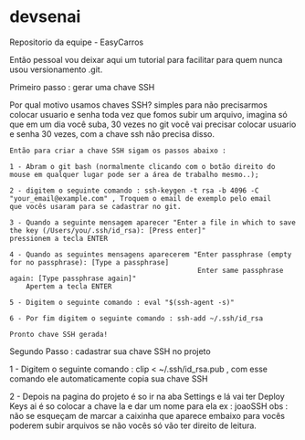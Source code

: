 # devsenai
Repositorio da equipe - EasyCarros


Então pessoal vou deixar aqui um tutorial para facilitar para quem nunca usou versionamento .git.

Primeiro passo : gerar uma chave SSH

  Por qual motivo usamos chaves SSH? 
    simples para não precisarmos colocar usuario e senha toda vez que fomos subir um arquivo, imagina só que em um dia você suba,
    30 vezes no git você vai precisar colocar usuario e senha 30 vezes, com a chave ssh não precisa disso.
    
    Então para criar a chave SSH sigam os passos abaixo :
    
    1 - Abram o git bash (normalmente clicando com o botão direito do mouse em qualquer lugar pode ser a área de trabalho mesmo..);
    
    2 - digitem o seguinte comando : ssh-keygen -t rsa -b 4096 -C "your_email@example.com" , Troquem o email de exemplo pelo email 
    que vocês usaram para se cadastrar no git.
    
    3 - Quando a seguinte mensagem aparecer "Enter a file in which to save the key (/Users/you/.ssh/id_rsa): [Press enter]"
    pressionem a tecla ENTER
    
    4 - Quando as seguintes mensagens aparecerem "Enter passphrase (empty for no passphrase): [Type a passphrase]
                                                  Enter same passphrase again: [Type passphrase again]"
        Apertem a tecla ENTER
        
    5 - Digitem o seguinte comando : eval "$(ssh-agent -s)"
    
    6 - Por fim digitem o seguinte comando : ssh-add ~/.ssh/id_rsa
    
    Pronto chave SSH gerada!
    

Segundo Passo : cadastrar sua chave SSH no projeto 

  1 - Digitem o seguinte comando : clip < ~/.ssh/id_rsa.pub , com esse comando ele automaticamente copia sua chave SSH
  
  2 - Depois na pagina do projeto é so ir na aba Settings e lá vai ter Deploy Keys ai é so colocar a chave la e dar um nome para ela ex : joaoSSH 
      obs : não se esqueçam de marcar a caixinha que aparece embaixo para vocês poderem subir arquivos se não vocês só vão ter direito de leitura.

